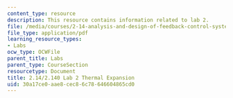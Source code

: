 ```yaml
---
content_type: resource
description: This resource contains information related to lab 2.
file: /media/courses/2-14-analysis-and-design-of-feedback-control-systems-spring-2014/30a17ce0aae8cec86c78646604865cd0_MIT2_14S14_Lab_2-TherEx.pdf
file_type: application/pdf
learning_resource_types:
- Labs
ocw_type: OCWFile
parent_title: Labs
parent_type: CourseSection
resourcetype: Document
title: 2.14/2.140 Lab 2 Thermal Expansion
uid: 30a17ce0-aae8-cec8-6c78-646604865cd0
---
```

